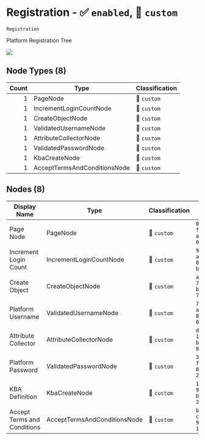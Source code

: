 # Registration - :white_check_mark: `enabled`, :red_circle: `custom`
`Registration`

Platform Registration Tree

[![](./Registration.png)]()


## Node Types (8)
| Count | Type | Classification |
| -----:| ---- | -------------- |
| 1 | PageNode | :red_circle: `custom` |
| 1 | IncrementLoginCountNode | :red_circle: `custom` |
| 1 | CreateObjectNode | :red_circle: `custom` |
| 1 | ValidatedUsernameNode | :red_circle: `custom` |
| 1 | AttributeCollectorNode | :red_circle: `custom` |
| 1 | ValidatedPasswordNode | :red_circle: `custom` |
| 1 | KbaCreateNode | :red_circle: `custom` |
| 1 | AcceptTermsAndConditionsNode | :red_circle: `custom` |
## Nodes (8)
| Display Name | Type | Classification | Id |
| ------------ | ---- | -------------- | ---|
| Page Node | PageNode | :red_circle: `custom` | `0c091c49-f3af-48fb-ac6f-07fba0499dd6` |
| Increment Login Count | IncrementLoginCountNode | :red_circle: `custom` | `97a15eb2-a015-4b6d-81a0-be78c3aa1a3b` |
| Create Object | CreateObjectNode | :red_circle: `custom` | `ad5dcbb3-7335-49b7-b3e7-7d850bb88237` |
| Platform Username | ValidatedUsernameNode | :red_circle: `custom` | `7fcaf48e-a754-4959-858b-05b2933b825f` |
| Attribute Collector | AttributeCollectorNode | :red_circle: `custom` | `d3ce2036-1523-4ce8-b1a2-895a2a036667` |
| Platform Password | ValidatedPasswordNode | :red_circle: `custom` | `3d8709a1-f09f-4d1f-8094-2850e472c1db` |
| KBA Definition | KbaCreateNode | :red_circle: `custom` | `120c69d3-90b4-4ad4-b7af-380e8b119340` |
| Accept Terms and Conditions | AcceptTermsAndConditionsNode | :red_circle: `custom` | `b4a0e915-c15d-4b83-9c9d-18347d645976` |
